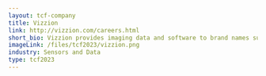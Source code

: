 ```yaml
---
layout: tcf-company
title: Vizzion
link: http://vizzion.com/careers.html
short_bio: Vizzion provides imaging data and software to brand names such as Microsoft, Mercedes-Benz, and IBM. Our imagery is used by millions of users every week, saving them time, money and frustration, while also helping the environment by reducing vehicle emissions.
imageLink: /files/tcf2023/vizzion.png
industry: Sensors and Data
type: tcf2023
---
```


